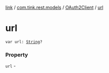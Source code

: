 [link](../../index.md) / [com.tink.rest.models](../index.md) / [OAuth2Client](index.md) / [url](./url.md)

# url

`var url: `[`String`](https://kotlinlang.org/api/latest/jvm/stdlib/kotlin/-string/index.html)`?`

### Property

`url` - 